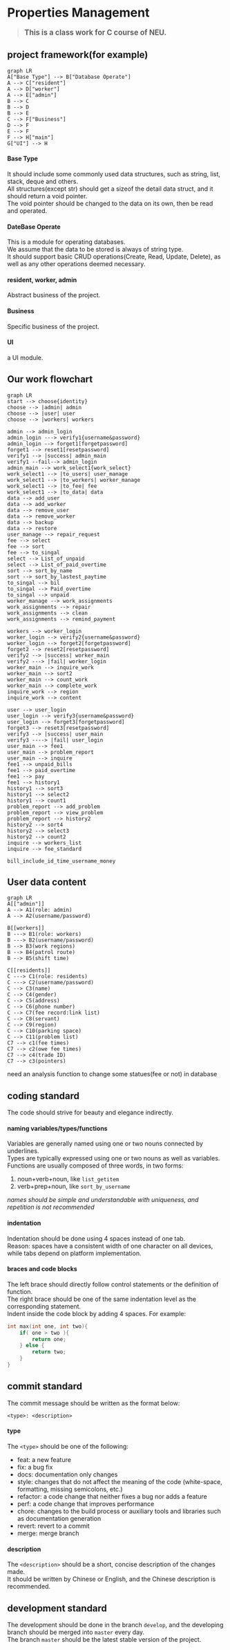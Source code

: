 # Properties Management

> <strong><big><green>This is a class work for C course of NEU.<green></big></strong>

## project framework(for example)
```mermaid
graph LR
A["Base Type"] --> B["Database Operate"]
A --> C["resident"]
A --> D["worker"]
A --> E["admin"]
B --> C
B --> D
B --> E
C --> F["Business"]
D --> F
E --> F
F --> H["main"]
G["UI"] --> H
``` 
#### Base Type
It should include some commonly used data structures, such as string, list, stack, deque and others.  
All structures(except str) should get a sizeof the detail data struct, and it should return a void pointer.  
The void pointer should be changed to the data on its own, then be read and operated.  
#### DateBase Operate  
This is a module for operating databases.  
We assume that the data to be stored is always of string type.  
It should support basic CRUD operations(Create, Read, Update, Delete), as well as any other operations deemed necessary.  
#### resident, worker, admin  
Abstract business of the project.
#### Business  
Specific business of the project.
#### UI  
a UI module. 

## Our work flowchart

```mermaid
graph LR
start --> choose{identity}
choose --> |admin| admin
choose --> |user| user
choose --> |workers| workers

admin --> admin_login
admin_login ---> verify1{username&password}
admin_login --> forget1[forgetpassword]
forget1 --> reset1[resetpassword]
verify1 --> |success| admin_main
verify1 --fail--> admin_login
admin_main --> work_select1{work_select}
work_select1 --> |to_users| user_manage
work_select1 --> |to_workers| worker_manage
work_select1 --> |to_fee| fee
work_select1 --> |to_data| data
data --> add_user
data --> add_worker
data --> remove_user
data --> remove_worker
data --> backup
data --> restore
user_manage --> repair_request
fee --> select
fee --> sort
fee --> to_singal
select --> List_of_unpaid
select --> List_of_paid_overtime
sort --> sort_by_name
sort --> sort_by_lastest_paytime
to_singal --> bil
to_singal --> Paid_overtime
to_singal --> unpaid
worker_manage --> work_assignments
work_assignments --> repair
work_assignments --> clean
work_assignments --> remind_payment

workers --> worker_login
worker_login --> verify2{username&password}
worker_login --> forget2[forgetpassword]
forget2 --> reset2[resetpassword]
verify2 --> |success| worker_main
verify2 ---> |fail| worker_login
worker_main --> inquire_work
worker_main --> sort2
worker_main --> count_work
worker_main --> complete_work
inquire_work --> region
inquire_work --> content

user --> user_login
user_login --> verify3{username&password}
user_login --> forget3[forgetpassword]
forget3 --> reset3[resetpassword]
verify3 --> |success| user_main
verify3 ----> |fail| user_login
user_main --> fee1
user_main --> problem_report
user_main --> inquire
fee1 --> unpaid_bills
fee1 --> paid_overtime
fee1 --> pay
fee1 --> history1
history1 --> sort3
history1 --> select2
history1 --> count1
problem_report --> add_problem
problem_report --> view_problem
problem_report --> history2
history2 --> sort4
history2 --> select3
history2 --> count2
inquire --> workers_list
inquire --> fee_standard

bill_include_id_time_username_money
```

## User data content


```mermaid
graph LR
A[["admin"]]
A --> A1(role: admin)
A --> A2(username/password)

B[[workers]]
B ---> B1(role: workers)
B ---> B2(username/password)
B --> B3(work regions)
B --> B4(patrol route)
B --> B5(shift time)

C[[residents]]
C ---> C1(role: residents)
C ---> C2(username/password)
C --> C3(name)
C --> C4(gender)
C --> C5(address)
C --> C6(phone number)
C --> C7(fee record:link list)
C --> C8(servant)
C --> C9(region)
C --> C10(parking space)
C --> C11(problem list)
C7 --> c1(fee times)
C7 --> c2(owe fee times)
C7 --> c4(trade ID)
C7 --> c3(pointers)
```

need an analysis function to change some statues(fee or not) in database

## coding standard  
The code should strive for beauty and elegance indirectly.  
#### naming variables/types/functions
Variables are generally named using one or two nouns connected by underlines.  
Types are typically expressed using one or two nouns as well as variables.  
Functions are usually composed of three words, in two forms:  
1. noun+verb+noun, like `list_getitem`  
2. verb+prep+noun, like `sort_by_username`  

_names should be simple and understandable with uniqueness, and repetition is not recommended_

#### indentation
Indentation should be done using 4 spaces instead of one tab.  
Reason: spaces have a consistent width of one character on all devices, while tabs depend on platform implementation. 

#### braces and code blocks
The left brace should directly follow control statements or the definition of function.  
The right brace should be one of the same indentation level as the corresponding statement.  
Indent inside the code block by adding 4 spaces.
For example:
```C
int max(int one, int two){
    if( one > two ){
        return one;
    } else {
        return two;
    }
}
```

## commit standard
The commit message should be written as the format below:
```
<type>: <description>
```
#### type
The `<type>` should be one of the following:
- feat: a new feature
- fix: a bug fix
- docs: documentation only changes
- style: changes that do not affect the meaning of the code (white-space, formatting, missing semicolons, etc.)
- refactor: a code change that neither fixes a bug nor adds a feature
- perf: a code change that improves performance
- chore: changes to the build process or auxiliary tools and libraries such as documentation generation
- revert: revert to a commit
- merge: merge branch
#### description
The `<description>` should be a short, concise description of the changes made.  
It should be written by Chinese or English, and the Chinese description is recommended.

## development standard
The development should be done in the branch `develop`, and the developing branch should be merged into `master` every day.  
The branch `master` should be the latest stable version of the project.